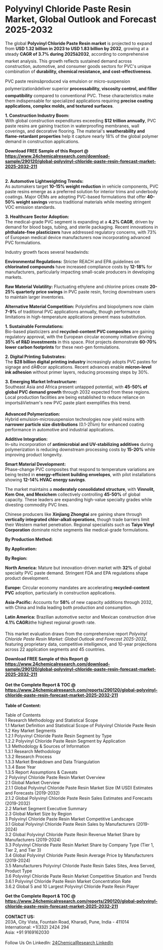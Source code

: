 <h1>Polyvinyl Chloride Paste Resin Market, Global Outlook and Forecast 2025-2032</h1><p>The global <strong>Polyvinyl Chloride Paste Resin market</strong> is projected to expand from <strong>USD 1.32 billion in 2023 to USD 1.83 billion by 2032</strong>, growing at a steady <strong>CAGR of 3.7% during 2025â2032</strong>, according to comprehensive market analysis. This growth reflects sustained demand across construction, automotive, and consumer goods sectors for PVC's unique combination of <strong>durability, chemical resistance, and cost-effectiveness</strong>.</p><p>PVC paste resinsâproduced via emulsion or micro-suspension polymerizationâdeliver superior <strong>processability, viscosity control, and filler compatibility</strong> compared to conventional PVC. These characteristics make them indispensable for specialized applications requiring <strong>precise coating applications, complex molds, and textured surfaces</strong>.</p><p><strong>1. Construction Industry Boom:</strong><br>
With global construction expenditures exceeding <strong>$12 trillion annually</strong>, PVC paste resins are gaining traction in waterproofing membranes, wall coverings, and decorative flooring. The material's <strong>weatherability and flame-retardant properties</strong> help it capture nearly 18% of the global polymer demand in construction applications.</p><div><b>Download FREE Sample of this Report @ 
            <a href="https://www.24chemicalresearch.com/download-sample/290120/global-polyvinyl-chloride-paste-resin-forecast-market-2025-2032-211">
            https://www.24chemicalresearch.com/download-sample/290120/global-polyvinyl-chloride-paste-resin-forecast-market-2025-2032-211</a></b></div><br><p><strong>2. Automotive Lightweighting Trends:</strong><br>
As automakers target <strong>10-15% weight reduction</strong> in vehicle components, PVC paste resins emerge as a preferred solution for interior trims and underbody coatings. Major OEMs are adopting PVC-based formulations that offer <strong>40-50% weight savings</strong> versus traditional materials while meeting stringent VOC emission standards.</p><p><strong>3. Healthcare Sector Adoption:</strong><br>
The medical-grade PVC segment is expanding at a <strong>4.2% CAGR</strong>, driven by demand for blood bags, tubing, and sterile packaging. Recent innovations in <strong>phthalate-free plasticizers</strong> have addressed regulatory concerns, with 73% of European medical device manufacturers now incorporating advanced PVC formulations.</p><p>Industry growth faces several headwinds:</p><p><strong>Environmental Regulations:</strong> Stricter REACH and EPA guidelines on <strong>chlorinated compounds</strong> have increased compliance costs by <strong>12-18%</strong> for manufacturers, particularly impacting small-scale producers in developing markets.</p><p><strong>Raw Material Volatility:</strong> Fluctuating ethylene and chlorine prices create <strong>20-25% quarterly price swings</strong> in PVC paste resin, forcing downstream users to maintain larger inventories.</p><p><strong>Alternative Material Competition:</strong> Polyolefins and biopolymers now claim <strong>7-9%</strong> of traditional PVC applications annually, though performance limitations in high-temperature applications prevent mass substitution.</p><p><strong>1. Sustainable Formulations:</strong><br>
Bio-based plasticizers and <strong>recycled-content PVC composites</strong> are gaining regulatory approval, with the European circular economy initiative driving <strong>35% of R&amp;D investments</strong> in this space. Pilot projects demonstrate <strong>60-70% lower carbon footprints</strong> for these next-gen formulations.</p><p><strong>2. Digital Printing Substrates:</strong><br>
The <strong>$28 billion digital printing industry</strong> increasingly adopts PVC pastes for signage and dÃ©cor applications. Recent advances enable <strong>micron-level ink adhesion</strong> without primer layers, reducing processing steps by 30%.</p><p><strong>3. Emerging Market Infrastructure:</strong><br>
Southeast Asia and Africa present untapped potential, with <strong>45-50% of global PVC demand growth</strong> through 2032 expected from these regions. Local production facilities are being established to reduce reliance on importsâVietnam's new PVC paste plant exemplifies this trend.</p><p><strong>Advanced Polymerization:</strong><br>
	Hybrid emulsion-microsuspension technologies now yield resins with <strong>narrower particle size distributions</strong> (0.1-2Î¼m) for enhanced coating performance in automotive and industrial applications.</p><p><strong>Additive Integration:</strong><br>
	In-situ incorporation of <strong>antimicrobial and UV-stabilizing additives</strong> during polymerization is reducing downstream processing costs by <strong>15-20%</strong> while improving product longevity.</p><p><strong>Smart Material Development:</strong><br>
	Phase-change PVC composites that respond to temperature variations are being tested in <strong>energy-efficient building envelopes</strong>, with pilot installations showing <strong>12-14% HVAC energy savings</strong>.</p><p>The market maintains a <strong>moderately consolidated structure</strong>, with <strong>Vinnolit, Kem One, and Mexichem</strong> collectively controlling <strong>45-50%</strong> of global capacity. These leaders are expanding high-value specialty grades while divesting commodity PVC lines.</p><p>Chinese producers like <strong>Xinjiang Zhongtai</strong> are gaining share through <strong>vertically integrated chlor-alkali operations</strong>, though trade barriers limit their Western market penetration. Regional specialists such as <strong>Taiyo Vinyl Corporation</strong> dominate niche segments like medical-grade formulations.</p><p><strong>By Production Method:</strong></p><p><strong>By Application:</strong></p><p><strong>By Region:</strong></p><p><strong>North America:</strong> Mature but innovation-driven market with <strong>32%</strong> of global specialty PVC paste demand. Stringent FDA and EPA regulations shape product development.</p><p><strong>Europe:</strong> Circular economy mandates are accelerating <strong>recycled-content PVC</strong> adoption, particularly in construction applications.</p><p><strong>Asia-Pacific:</strong> Accounts for <strong>58%</strong> of new capacity additions through 2032, with China and India leading both production and consumption.</p><p><strong>Latin America:</strong> Brazilian automotive sector and Mexican construction drive <strong>4.1% CAGR</strong>âthe highest regional growth rate.</p><p>This market evaluation draws from the comprehensive report <em>Polyvinyl Chloride Paste Resin Market: Global Outlook and Forecast 2025-2032</em>, featuring proprietary data, competitive intelligence, and 10-year projections across 22 application segments and 45 countries.</p><div><b>Download FREE Sample of this Report @ 
            <a href="https://www.24chemicalresearch.com/download-sample/290120/global-polyvinyl-chloride-paste-resin-forecast-market-2025-2032-211">
            https://www.24chemicalresearch.com/download-sample/290120/global-polyvinyl-chloride-paste-resin-forecast-market-2025-2032-211</a></b></div><br><div><b>Get the Complete Report & TOC @ 
            <a href="https://www.24chemicalresearch.com/reports/290120/global-polyvinyl-chloride-paste-resin-forecast-market-2025-2032-211">
            https://www.24chemicalresearch.com/reports/290120/global-polyvinyl-chloride-paste-resin-forecast-market-2025-2032-211</a></b></div><br>
            <b>Table of Content:</b><p>Table of Contents<br />
1 Research Methodology and Statistical Scope<br />
1.1 Market Definition and Statistical Scope of Polyvinyl Chloride Paste Resin<br />
1.2 Key Market Segments<br />
1.2.1 Polyvinyl Chloride Paste Resin Segment by Type<br />
1.2.2 Polyvinyl Chloride Paste Resin Segment by Application<br />
1.3 Methodology & Sources of Information<br />
1.3.1 Research Methodology<br />
1.3.2 Research Process<br />
1.3.3 Market Breakdown and Data Triangulation<br />
1.3.4 Base Year<br />
1.3.5 Report Assumptions & Caveats<br />
2 Polyvinyl Chloride Paste Resin Market Overview<br />
2.1 Global Market Overview<br />
2.1.1 Global Polyvinyl Chloride Paste Resin Market Size (M USD) Estimates and Forecasts (2019-2032)<br />
2.1.2 Global Polyvinyl Chloride Paste Resin Sales Estimates and Forecasts (2019-2032)<br />
2.2 Market Segment Executive Summary<br />
2.3 Global Market Size by Region<br />
3 Polyvinyl Chloride Paste Resin Market Competitive Landscape<br />
3.1 Global Polyvinyl Chloride Paste Resin Sales by Manufacturers (2019-2024)<br />
3.2 Global Polyvinyl Chloride Paste Resin Revenue Market Share by Manufacturers (2019-2024)<br />
3.3 Polyvinyl Chloride Paste Resin Market Share by Company Type (Tier 1, Tier 2, and Tier 3)<br />
3.4 Global Polyvinyl Chloride Paste Resin Average Price by Manufacturers (2019-2024)<br />
3.5 Manufacturers Polyvinyl Chloride Paste Resin Sales Sites, Area Served, Product Type<br />
3.6 Polyvinyl Chloride Paste Resin Market Competitive Situation and Trends<br />
3.6.1 Polyvinyl Chloride Paste Resin Market Concentration Rate<br />
3.6.2 Global 5 and 10 Largest Polyvinyl Chloride Paste Resin Player</p><div><b>Get the Complete Report & TOC @ 
            <a href="https://www.24chemicalresearch.com/reports/290120/global-polyvinyl-chloride-paste-resin-forecast-market-2025-2032-211">
            https://www.24chemicalresearch.com/reports/290120/global-polyvinyl-chloride-paste-resin-forecast-market-2025-2032-211</a></b></div><br><b>CONTACT US:</b><br>
            203A, City Vista, Fountain Road, Kharadi, Pune, India - 411014<br>
            International: +1(332) 2424 294<br>
            Asia: +91 9169162030 <br><br>
            Follow Us On LinkedIn: <a href="https://www.linkedin.com/company/24chemicalresearch/">24ChemicalResearch LinkedIn</a>